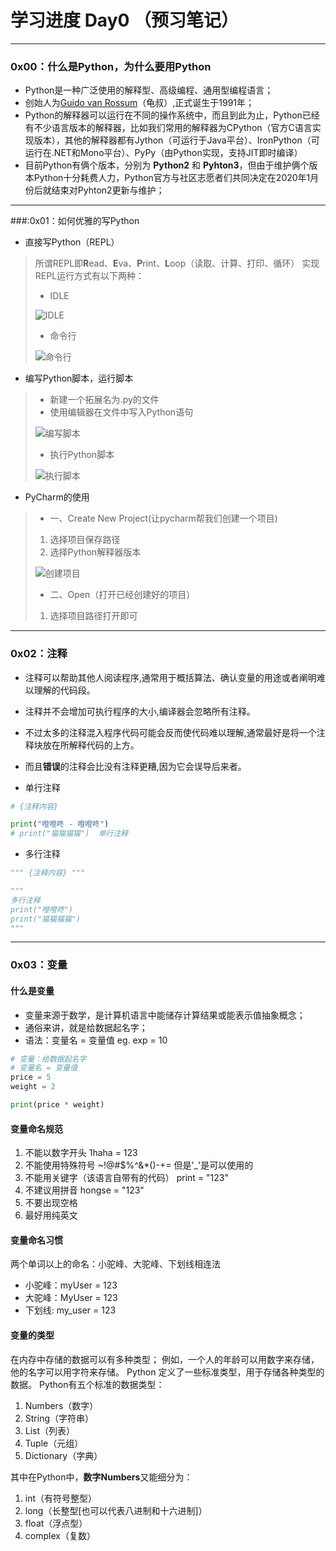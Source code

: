 # 学习进度 Day0 （预习笔记）

---------

### 0x00：什么是Python，为什么要用Python

+ Python是一种广泛使用的解释型、高级编程、通用型编程语言；
+ 创始人为[Guido van Rossum](https://zh.wikipedia.org/wiki/%E5%90%89%E5%A4%9A%C2%B7%E8%8C%83%E7%BD%97%E8%8B%8F%E5%A7%86)（龟叔）,正式诞生于1991年；
+ Python的解释器可以运行在不同的操作系统中，而且到此为止，Python已经有不少语言版本的解释器，比如我们常用的解释器为CPython（官方C语言实现版本），其他的解释器都有Jython（可运行于Java平台）、IronPython（可运行在.NET和Mono平台）、PyPy（由Python实现，支持JIT即时编译）
+ 目前Python有俩个版本，分别为 **Python2** 和 **Pyhton3**，但由于维护俩个版本Python十分耗费人力，Python官方与社区志愿者们共同决定在2020年1月份后就结束对Pyhton2更新与维护；

---------

###:0x01：如何优雅的写Python

+ 直接写Python（REPL）

> 所谓REPL即**R**ead、**E**va、**P**rint、**L**oop（读取、计算、打印、循环）
>实现REPL运行方式有以下两种：
> + IDLE
> 
> ![IDLE](http://oss.smartfox.cc/2020/07/14/fe003c8dae7c7.png)
> + 命令行
>
> ![命令行](http://oss.smartfox.cc/2020/07/14/5b54494ce5e27.png)

+ 编写Python脚本，运行脚本

> + 新建一个拓展名为.py的文件
> + 使用编辑器在文件中写入Python语句
>
> ![编写脚本](http://oss.smartfox.cc/2020/07/14/7d9553837b7f2.png)
> 
> + 执行Python脚本
>
> ![执行脚本](http://oss.smartfox.cc/2020/07/14/bc1474a9c9047.png)


+ PyCharm的使用

> + 一、Create New Project(让pycharm帮我们创建一个项目)
>
> 1. 选择项目保存路径
> 2. 选择Python解释器版本
>
> ![创建项目](http://oss.smartfox.cc/2020/07/14/edb71f0113722.png)
>
> + 二、Open（打开已经创建好的项目）
>
> 1. 选择项目路径打开即可

---------

### 0x02：注释

+ 注释可以帮助其他人阅读程序,通常用于概括算法、确认变量的用途或者阐明难以理解的代码段。
+ 注释并不会增加可执行程序的大小,编译器会忽略所有注释。
+ 不过太多的注释混入程序代码可能会反而使代码难以理解,通常最好是将一个注释块放在所解释代码的上方。
+ 而且**错误**的注释会比没有注释更糟,因为它会误导后来者。

+ 单行注释

```python
# {注释内容}

print("噔噔咚 - 噔噔咚")
# print("猫猫猫猫")  单行注释
```

+ 多行注释

```python
""" {注释内容} """

"""
多行注释
print("噔噔咚")
print("猫猫猫猫")
"""

```

---------

### 0x03：变量

#### 什么是变量

+ 变量来源于数学，是计算机语言中能储存计算结果或能表示值抽象概念；
+ 通俗来讲，就是给数据起名字；
+ 语法：变量名 = 变量值 eg. exp = 10

```python
# 变量：给数据起名字
# 变量名 = 变量值
price = 5
weight = 2

print(price * weight)
```

#### 变量命名规范

1. 不能以数字开头    1haha = 123
2. 不能使用特殊符号  ~!@#$%^&*()-+=   但是'_'是可以使用的
3. 不能用关键字（该语言自带有的代码）    print = "123"
4. 不建议用拼音   hongse = "123"
5. 不要出现空格
6. 最好用纯英文

#### 变量命名习惯

两个单词以上的命名：小驼峰、大驼峰、下划线相连法

+ 小驼峰：myUser = 123
+ 大驼峰：MyUser = 123
+ 下划线: my_user = 123

#### 变量的类型

在内存中存储的数据可以有多种类型；
例如，一个人的年龄可以用数字来存储，他的名字可以用字符来存储。
Python 定义了一些标准类型，用于存储各种类型的数据。
Python有五个标准的数据类型：

1. Numbers（数字）
2. String（字符串）
3. List（列表）
4. Tuple（元组）
5. Dictionary（字典）

其中在Python中，**数字Numbers**又能细分为：

1. int（有符号整型）
2. long（长整型[也可以代表八进制和十六进制]）
3. float（浮点型）
4. complex（复数）
